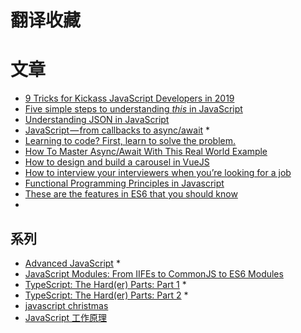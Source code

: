 
# 翻译收藏

# 文章
+ [9 Tricks for Kickass JavaScript Developers in 2019](https://levelup.gitconnected.com/9-tricks-for-kickass-javascript-developers-in-2019-eb01dd3def2a)
+ [Five simple steps to understanding *this* in JavaScript](https://javascript.christmas/2018/17)
+ [Understanding JSON in JavaScript](https://itnext.io/understanding-json-in-javascript-5098876d0915)
+ [JavaScript — from callbacks to async/await](https://medium.freecodecamp.org/javascript-from-callbacks-to-async-await-1cc090ddad99) *
+ [Learning to code? First, learn to solve the problem.](https://medium.freecodecamp.org/learning-to-code-first-learn-to-solve-the-problem-128475b91301)
+ [How To Master Async/Await With This Real World Example](https://medium.freecodecamp.org/how-to-master-async-await-with-this-real-world-example-19107e7558ad)
+ [How to design and build a carousel in VueJS](https://medium.freecodecamp.org/how-to-design-and-build-a-carousel-feature-in-vuejs-125f690a3a9e)
+ [How to interview your interviewers when you’re looking for a job](https://medium.freecodecamp.org/how-to-interview-your-interviewers-when-youre-looking-for-a-job-d848bc3a910)
+ [Functional Programming Principles in Javascript
](https://medium.freecodecamp.org/functional-programming-principles-in-javascript-1b8fc6c3563f)
+ [These are the features in ES6 that you should know](https://medium.freecodecamp.org/these-are-the-features-in-es6-that-you-should-know-1411194c71cb)
+ 




## 系列

+ [Advanced JavaScript](https://tylermcginnis.com/courses/advanced-javascript/) *
+ [JavaScript Modules: From IIFEs to CommonJS to ES6 Modules](https://tylermcginnis.com/javascript-modules-iifes-commonjs-esmodules/)
+ [TypeScript: The Hard(er) Parts: Part 1](https://codeburst.io/typescript-the-hard-er-parts-part-1-88dd366c4544) *
+ [TypeScript: The Hard(er) Parts: Part 2](https://codeburst.io/typescript-the-hard-er-parts-part-2-d85c08c99ec3) *
+ [javascript christmas](https://javascript.christmas/)
+ [JavaScript 工作原理](https://blog.sessionstack.com/tagged/tutorial)
